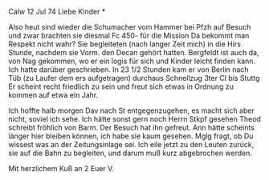  Calw 12 Jul 74
Liebe Kinder <Fried>*

Also heut sind wieder die Schumacher vom Hammer bei Pfzh auf Besuch und zwar brachten sie diesmal Fc 450- für die Mission Da bekommt man Respekt nicht wahr? Sie begleiteten (nach langer Zeit mich) in die Hirs Stunde, nachdem sie Vorm. den Decan gehört hatten. Bergfeldt ist auch da, von Nag gekommen, wo er ein logis für sich und Kinder leicht finden kann. Ich hatte darüber geschrieben. In 23 1/2 Stunden kam er von Berlin nach Tüb (zu Laufer dem ers aufgetragen) durchaus Schnellzug 3ter Cl bis Stuttg Er scheint recht friedlich zu sein und freut sich etwas in Ordnung zu kommen auf etwa ein Jahr.

Ich hoffte halb morgen Dav nach St entgegenzugehen, es macht sich aber nicht, soviel ich sehe. Ich hätte sonst gern noch Herrn Stkpf gesehen 
Theod schreibt fröhlich von Barm. Der Besuch hat ihn gefreut. Ann hätte scheints länger hier bleiben können, ich habe sie kaum gesehen. 
Mglg fragt, ob Du wissest was an der Zeitungsinlage sei. Ich eile jetzt zu den Leuten zurück, sie auf die Bahn zu begleiten, und darum muß kurz abgebrochen werden.

Mit herzlichem Kuß an 2
 Euer V.
